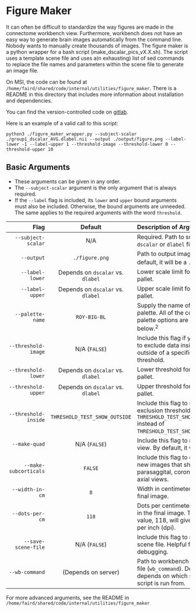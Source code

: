 # Figure Maker 

It can often be difficult to standardize the way figures are made in the connectome workbench view.  Furthermore, workbench does not have an easy way to generate brain images automatically from the command line.  Nobody wants to manually create thousands of images.  The figure maker is a python wrapper for a bash script (make_dscalar_pics_vX.X.sh).  The script uses a template scene file and uses a(n exhausting) list of sed commands to replace the file names and parameters within the scene file to generate an image file.

On MSI, the code can be found at `/home/faird/shared/code/internal/utilities/figure_maker`. There is a README in this directory that includes more information about installation and dependencies. 

You can find the version-controlled code on [gitlab](https://gitlab.com/Fair_lab/figure-maker). 

Here is an example of a valid call to this script:
```
python3 ./figure_maker_wrapper.py --subject-scalar ./group1_dscalar_AVG.dlabel.nii --output ./output/figure.png --label-lower -1 --label-upper 1 --threshold-image --threshold-lower 0 --threshold-upper 10 
```

## Basic Arguments

- These arguments can be given in any order.
- The `--subject-scalar` argument is the only argument that is always required.
- If the `--label` flag is included, its `lower` and `upper` bound arguments must also be included. Otherwise, the bound arguments are unneeded. The same applies to the required arguments with the word `threshold`.

| Flag | Default | Description of Argument |
|-:|:-:|:-|
| `--subject-scalar` | N/A | Required. Path to subject `dscalar` or `dlabel` file. |
|  `--output` | `./figure.png` | Path to output image file. By default, it will be a `.png` file.<sup>1</sup> |
| `--label-lower` | Depends on `dscalar` vs. `dlabel` | Lower scale limit for color pallet. |
| `--label-upper` | Depends on `dscalar` vs. `dlabel` | Upper scale limit for color pallet. |
| `--palette-name`    | `ROY-BIG-BL` | Supply the name of the color palette. All of the color palette options are listed below.<sup>2</sup> |
| `--threshold-image` | N/A (`FALSE`) | Include this flag if you want to exclude data inside or outside of a specific threshold.
| `--threshold-lower` | Depends on `dscalar` vs. `dlabel` | Lower threshold for color pallet. |
| `--threshold-upper` | Depends on `dscalar` vs. `dlabel` | Upper threshold for color pallet. |
| `--threshold-inside` | `THRESHOLD_TEST_SHOW_OUTSIDE` | Include this flag to set data exclusion threshold to `THRESHOLD_TEST_SHOW_INSIDE` instead of `THRESHOLD_TEST_SHOW_OUTSIDE`. |
| `--make-quad` | N/A (`FALSE`) | Include this flag to make DV view. By default, it won't. |
| `--make-subcorticals` | `FALSE` | Include this flag to create new images that show parasaggital, coronal, and axial views. |
| `--width-in-cm` | `8` | Width in centimeters of the final image. |
| `--dots-per-cm` | `118` | Dots per centimeter (dpcm) in the final image. The default value, 118, will give 300 dots per inch (dpi). |
| `--save-scene-file` | N/A (`FALSE`) | Include this flag to save the scene file. Helpful for debugging. |
| `--wb-command` | (Depends on server) | Path to workbench command file (`wb_command`). Default depends on which server the script is run from. |

For more advanced arguments, see the README in `/home/faird/shared/code/internal/utilities/figure_maker`